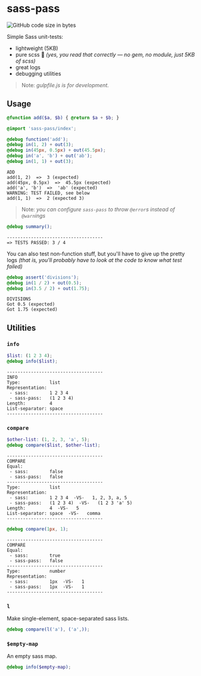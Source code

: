 # sass-pass
![GitHub code size in bytes](https://img.shields.io/github/languages/code-size/matthias-t/sass-pass.svg?colorB=4dc71f)

Simple Sass unit-tests:
- lightweight (5KB)
- pure scss :tada: _(yes, you read that correctly — no gem, no module, just 5KB of scss)_
- great logs
- debugging utilities

> Note: _gulpfile.js is for development._



## Usage
```scss
@function add($a, $b) { @return $a + $b; }
```
```scss
@import 'sass-pass/index';

@debug function('add');
@debug in(1, 2) + out(3);
@debug in(45px, 0.5px) + out(45.5px);
@debug in('a', 'b') + out('ab');
@debug in(1, 1) + out(3);
```
```
ADD
add(1, 2)  =>  3 (expected)
add(45px, 0.5px)  =>  45.5px (expected)
add('a', 'b')  =>  'ab' (expected)
WARNING: TEST FAILED, see below
add(1, 1)  =>  2 (expected 3)
```
> Note: _you can configure `sass-pass` to throw `@error`s instead of `@warn`ings_

```scss
@debug summary();
```
```
------------------------------------
=> TESTS PASSED: 3 / 4
```

You can also test non-function stuff, but you'll have to give up the pretty logs _(that is, you'll probably have to look at the code to know what test failed)_
```scss
@debug assert('divisions');
@debug in(1 / 2) + out(0.5);
@debug in(3.5 / 2) + out(1.75);
```
```
DIVISIONS
Got 0.5 (expected)
Got 1.75 (expected)
```

## Utilities

### `info`
```scss
$list: (1 2 3 4);
@debug info($list);
```
```
------------------------------------
INFO
Type:           list
Representation:
 - sass:        1 2 3 4
 - sass-pass:   (1 2 3 4)
Length:         4
List-separator: space
------------------------------------
```

### `compare`
```scss
$other-list: (1, 2, 3, 'a', 5);
@debug compare($list, $other-list);
```
```
------------------------------------
COMPARE
Equal:  
 - sass:        false
 - sass-pass:   false
------------------------------------
Type:           list
Representation:
 - sass:        1 2 3 4  -VS-   1, 2, 3, a, 5
 - sass-pass:   (1 2 3 4)  -VS-   (1 2 3 'a' 5)
Length:         4  -VS-   5
List-separator: space  -VS-   comma
------------------------------------
```
```scss
@debug compare(1px, 1);
```
```
------------------------------------
COMPARE
Equal:
 - sass:        true
 - sass-pass:   false
------------------------------------
Type:           number
Representation:
 - sass:        1px  -VS-   1
 - sass-pass:   1px  -VS-   1
------------------------------------
```

### `l`
Make single-element, space-separated sass lists.
```scss
@debug compare(l('a'), ('a',));
```

### `$empty-map`
An empty sass map.
```scss
@debug info($empty-map);
```
